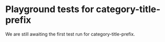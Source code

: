 # Playground tests for category-title-prefix
We are still awaiting the first test run for category-title-prefix.
